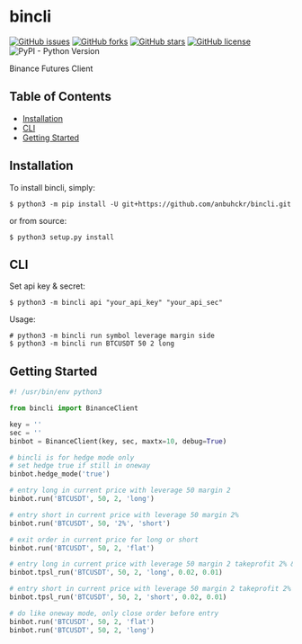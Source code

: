 # bincli

[![GitHub issues](https://img.shields.io/github/issues/anbuhckr/bincli)](https://github.com/anbuhckr/bincli/issues)
[![GitHub forks](https://img.shields.io/github/forks/anbuhckr/bincli)](https://github.com/anbuhckr/bincli/network)
[![GitHub stars](https://img.shields.io/github/stars/anbuhckr/bincli)](https://github.com/anbuhckr/bincli/stargazers)
[![GitHub license](https://img.shields.io/github/license/anbuhckr/bincli)](./LICENSE)
![PyPI - Python Version](https://img.shields.io/badge/python-3.6%20%7C%203.7%20%7C%203.8%20%7C%203.9-blue)

Binance Futures Client

## Table of Contents

* [Installation](#installation)
* [CLI](#CLI)
* [Getting Started](#getting-started)


## Installation

To install bincli, simply:

```
$ python3 -m pip install -U git+https://github.com/anbuhckr/bincli.git
```

or from source:

```
$ python3 setup.py install
```

## CLI

Set api key & secret:

```
$ python3 -m bincli api "your_api_key" "your_api_sec"
```

Usage:

```
# python3 -m bincli run symbol leverage margin side
$ python3 -m bincli run BTCUSDT 50 2 long
```

## Getting Started

``` python
#! /usr/bin/env python3

from bincli import BinanceClient

key = ''
sec = ''
binbot = BinanceClient(key, sec, maxtx=10, debug=True)

# bincli is for hedge mode only
# set hedge true if still in oneway
binbot.hedge_mode('true')

# entry long in current price with leverage 50 margin 2
binbot.run('BTCUSDT', 50, 2, 'long')

# entry short in current price with leverage 50 margin 2%
binbot.run('BTCUSDT', 50, '2%', 'short')

# exit order in current price for long or short
binbot.run('BTCUSDT', 50, 2, 'flat')

# entry long in current price with leverage 50 margin 2 takeprofit 2% & sl 1%
binbot.tpsl_run('BTCUSDT', 50, 2, 'long', 0.02, 0.01)

# entry short in current price with leverage 50 margin 2 takeprofit 2% & sl 1%
binbot.tpsl_run('BTCUSDT', 50, 2, 'short', 0.02, 0.01)

# do like oneway mode, only close order before entry
binbot.run('BTCUSDT', 50, 2, 'flat')
binbot.run('BTCUSDT', 50, 2, 'long')
```
